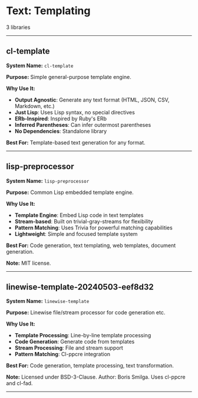 # Text: Templating

3 libraries

---

## cl-template

**System Name:** `cl-template`

**Purpose:** Simple general-purpose template engine.

**Why Use It:**
- **Output Agnostic**: Generate any text format (HTML, JSON, CSV, Markdown, etc.)
- **Just Lisp**: Uses Lisp syntax, no special directives
- **ERb-Inspired**: Inspired by Ruby's ERb
- **Inferred Parentheses**: Can infer outermost parentheses
- **No Dependencies**: Standalone library

**Best For:** Template-based text generation for any format.

---


## lisp-preprocessor

**System Name:** `lisp-preprocessor`

**Purpose:** Common Lisp embedded template engine.

**Why Use It:**
- **Template Engine**: Embed Lisp code in text templates
- **Stream-based**: Built on trivial-gray-streams for flexibility
- **Pattern Matching**: Uses Trivia for powerful matching capabilities
- **Lightweight**: Simple and focused template system

**Best For:** Code generation, text templating, web templates, document generation.

**Note:** MIT license.

---


## linewise-template-20240503-eef8d32

**System Name:** `linewise-template`

**Purpose:** Linewise file/stream processor for code generation etc.

**Why Use It:**
- **Template Processing**: Line-by-line template processing
- **Code Generation**: Generate code from templates
- **Stream Processing**: File and stream support
- **Pattern Matching**: Cl-ppcre integration

**Best For:** Code generation, template processing, text transformation.

**Note:** Licensed under BSD-3-Clause. Author: Boris Smilga. Uses cl-ppcre and cl-fad.

---


